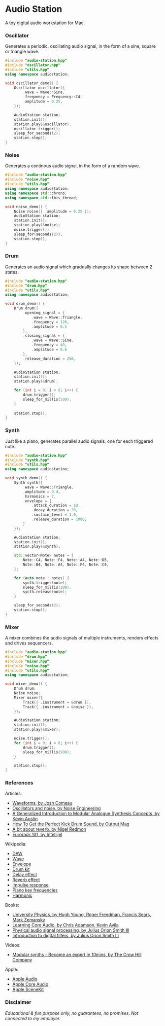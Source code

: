 # Audio Station

A toy digital audio workstation for Mac.

### Oscillator

Generates a periodic, oscillating audio signal, in the form of a sine, square or triangle wave.

```cpp
#include "audio-station.hpp"
#include "oscillator.hpp"
#include "utils.hpp"
using namespace audiostation;

void oscillator_demo() {    
    Oscillator oscillator({
        .wave = Wave::Sine,
        .frequency = Frequency::C4,
        .amplitude = 0.25,
    });

    AudioStation station;
    station.init();
    station.play(&oscillator);
    oscillator.trigger();
    sleep_for_seconds(2);
    station.stop();
}
```


### Noise

Generates a continous audio signal, in the form of a random wave.

```cpp
#include "audio-station.hpp"
#include "noise.hpp"
#include "utils.hpp"
using namespace audiostation;
using namespace std::chrono;
using namespace std::this_thread;

void noise_demo() {    
    Noise noise({ .amplitude = 0.25 });
    AudioStation station;
    station.init();
    station.play(&noise);
    noise.trigger();
    sleep_for(seconds(2));   
    station.stop();
}
```


### Drum

Generates an audio signal which gradually changes its shape between 2 states.

```cpp
#include "audio-station.hpp"
#include "drum.hpp"
#include "utils.hpp"
using namespace audiostation;

void drum_demo() {    
    Drum drum({
        .opening_signal = { 
            .wave = Wave::Triangle, 
            .frequency = 120, 
            .amplitude = 0.5
        },
        .closing_signal = { 
            .wave = Wave::Sine, 
            .frequency = 40, 
            .amplitude = 0.6
        },
        .release_duration = 250,
    });

    AudioStation station;
    station.init();
    station.play(&drum);

    for (int i = 0; i < 8; i++) {
        drum.trigger();
        sleep_for_millis(500);
    }
    
    station.stop();
}
```


### Synth

Just like a piano, generates parallel audio signals, one for each triggered note.

```cpp
#include "audio-station.hpp"
#include "synth.hpp"
#include "utils.hpp"
using namespace audiostation;

void synth_demo() {    
    Synth synth({
        .wave = Wave::Triangle,
        .amplitude = 0.4,
        .harmonics = 7,
        .envelope = {
            .attack_duration = 10,
            .decay_duration = 20,
            .sustain_level = 1.0,
            .release_duration = 1000,
        }
    });

    AudioStation station;
    station.init();
    station.play(&synth);

    std::vector<Note> notes = { 
        Note::C4, Note::F4, Note::A4, Note::D5,
        Note::B4, Note::A4, Note::F4, Note::C4,
    };

    for (auto note : notes) {
        synth.trigger(note);
        sleep_for_millis(200);
        synth.release(note);
    }

    sleep_for_seconds(2);
    station.stop();
}
```

### Mixer

A mixer combines the audio signals of multiple instruments, renders effects and drives sequencers.

```cpp
#include "audio-station.hpp"
#include "drum.hpp"
#include "mixer.hpp"
#include "noise.hpp"
#include "utils.hpp"
using namespace audiostation;

void mixer_demo() {
    Drum drum;
    Noise noise;
    Mixer mixer({ 
        Track({ .instrument = &drum }),
        Track({ .instrument = &noise }),
    });

    AudioStation station;
    station.init();
    station.play(&mixer);

    noise.trigger();
    for (int i = 0; i < 8; i++) {
        drum.trigger();
        sleep_for_millis(500);
    }

    station.stop();
}
```

### References

Articles:
- [Waveforms, by Josh Comeau](https://pudding.cool/2018/02/waveforms/)
- [Oscillators and noise, by Noise Engineering](https://noiseengineering.us/blogs/loquelic-literitas-the-blog/getting-started-oscillators-and-noise)
- [A Generalized Introduction to Modular Analogue Synthesis Concepts, by Kevin Austin](https://econtact.ca/17_4/austin_synthesis.html)
- [How To Get the Perfect Kick Drum Sound, by Output Mag](https://output.com/blog/get-perfect-kick-drum)
- [A bit about reverb, by Nigel Redmon](https://www.earlevel.com/main/1997/01/19/a-bit-about-reverb/)
- [Eurorack 101, by Intellijel](https://intellijel.com/support/eurorack-101/)

Wikipedia:
- [DAW](https://en.wikipedia.org/wiki/Digital_audio_workstation)
- [Wave](https://en.wikipedia.org/wiki/wave)
- [Envelope](https://en.wikipedia.org/wiki/Envelope_(music))
- [Drum kit](https://en.wikipedia.org/wiki/Drum_kit)
- [Delay effect](https://en.wikipedia.org/wiki/Delay_(audio_effect))
- [Reverb effect](https://en.wikipedia.org/wiki/Reverb_effect)
- [Impulse response](https://en.wikipedia.org/wiki/Impulse_response)
- [Piano key frequencies](https://en.wikipedia.org/wiki/Piano_key_frequencies)
- [Harmonic](https://en.wikipedia.org/wiki/Harmonic)

Books:
- [University Physics, by Hugh Young, Roger Freedman, Francis Sears, Mark Zemansky](https://en.wikipedia.org/wiki/University_Physics)
- [Learning Core Audio, by Chris Adamson, Kevin Avila](https://www.oreilly.com/library/view/learning-core-audio/9780321636973/)
- [Physical audio signal processing, by Julius Orion Smith III](https://ccrma.stanford.edu/~jos/pasp/pasp.html)
- [Introduction to digital filters, by Julius Orion Smith III](https://ccrma.stanford.edu/~jos/filters/)

Videos:
- [Modular synths - Become an expert in 10mins, by The Crow Hill Company](https://www.youtube.com/watch?v=umkTjJ-Z6fs)

Apple:
- [Apple Audio](https://developer.apple.com/audio/)
- [Apple Core Audio](https://developer.apple.com/library/archive/documentation/MusicAudio/Conceptual/CoreAudioOverview)
- [Apple SceneKit](https://developer.apple.com/documentation/scenekit)


### Disclaimer

_Educational & fun purpose only, no guarantees, no promises. Not connected to my employer._
